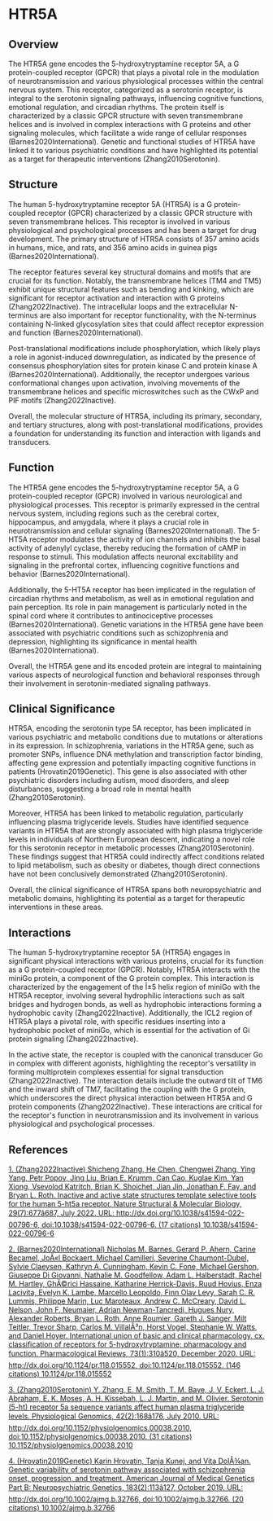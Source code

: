 # HTR5A

## Overview
The HTR5A gene encodes the 5-hydroxytryptamine receptor 5A, a G protein-coupled receptor (GPCR) that plays a pivotal role in the modulation of neurotransmission and various physiological processes within the central nervous system. This receptor, categorized as a serotonin receptor, is integral to the serotonin signaling pathways, influencing cognitive functions, emotional regulation, and circadian rhythms. The protein itself is characterized by a classic GPCR structure with seven transmembrane helices and is involved in complex interactions with G proteins and other signaling molecules, which facilitate a wide range of cellular responses (Barnes2020International). Genetic and functional studies of HTR5A have linked it to various psychiatric conditions and have highlighted its potential as a target for therapeutic interventions (Zhang2010Serotonin).

## Structure
The human 5-hydroxytryptamine receptor 5A (HTR5A) is a G protein-coupled receptor (GPCR) characterized by a classic GPCR structure with seven transmembrane helices. This receptor is involved in various physiological and psychological processes and has been a target for drug development. The primary structure of HTR5A consists of 357 amino acids in humans, mice, and rats, and 356 amino acids in guinea pigs (Barnes2020International). 

The receptor features several key structural domains and motifs that are crucial for its function. Notably, the transmembrane helices (TM4 and TM5) exhibit unique structural features such as bending and kinking, which are significant for receptor activation and interaction with G proteins (Zhang2022Inactive). The intracellular loops and the extracellular N-terminus are also important for receptor functionality, with the N-terminus containing N-linked glycosylation sites that could affect receptor expression and function (Barnes2020International).

Post-translational modifications include phosphorylation, which likely plays a role in agonist-induced downregulation, as indicated by the presence of consensus phosphorylation sites for protein kinase C and protein kinase A (Barnes2020International). Additionally, the receptor undergoes various conformational changes upon activation, involving movements of the transmembrane helices and specific microswitches such as the CWxP and PIF motifs (Zhang2022Inactive).

Overall, the molecular structure of HTR5A, including its primary, secondary, and tertiary structures, along with post-translational modifications, provides a foundation for understanding its function and interaction with ligands and transducers.

## Function
The HTR5A gene encodes the 5-hydroxytryptamine receptor 5A, a G protein-coupled receptor (GPCR) involved in various neurological and physiological processes. This receptor is primarily expressed in the central nervous system, including regions such as the cerebral cortex, hippocampus, and amygdala, where it plays a crucial role in neurotransmission and cellular signaling (Barnes2020International). The 5-HT5A receptor modulates the activity of ion channels and inhibits the basal activity of adenylyl cyclase, thereby reducing the formation of cAMP in response to stimuli. This modulation affects neuronal excitability and signaling in the prefrontal cortex, influencing cognitive functions and behavior (Barnes2020International).

Additionally, the 5-HT5A receptor has been implicated in the regulation of circadian rhythms and metabolism, as well as in emotional regulation and pain perception. Its role in pain management is particularly noted in the spinal cord where it contributes to antinociceptive processes (Barnes2020International). Genetic variations in the HTR5A gene have been associated with psychiatric conditions such as schizophrenia and depression, highlighting its significance in mental health (Barnes2020International). 

Overall, the HTR5A gene and its encoded protein are integral to maintaining various aspects of neurological function and behavioral responses through their involvement in serotonin-mediated signaling pathways.

## Clinical Significance
HTR5A, encoding the serotonin type 5A receptor, has been implicated in various psychiatric and metabolic conditions due to mutations or alterations in its expression. In schizophrenia, variations in the HTR5A gene, such as promoter SNPs, influence DNA methylation and transcription factor binding, affecting gene expression and potentially impacting cognitive functions in patients (Hrovatin2019Genetic). This gene is also associated with other psychiatric disorders including autism, mood disorders, and sleep disturbances, suggesting a broad role in mental health (Zhang2010Serotonin).

Moreover, HTR5A has been linked to metabolic regulation, particularly influencing plasma triglyceride levels. Studies have identified sequence variants in HTR5A that are strongly associated with high plasma triglyceride levels in individuals of Northern European descent, indicating a novel role for this serotonin receptor in metabolic processes (Zhang2010Serotonin). These findings suggest that HTR5A could indirectly affect conditions related to lipid metabolism, such as obesity or diabetes, though direct connections have not been conclusively demonstrated (Zhang2010Serotonin). 

Overall, the clinical significance of HTR5A spans both neuropsychiatric and metabolic domains, highlighting its potential as a target for therapeutic interventions in these areas.

## Interactions
The human 5-hydroxytryptamine receptor 5A (HTR5A) engages in significant physical interactions with various proteins, crucial for its function as a G protein-coupled receptor (GPCR). Notably, HTR5A interacts with the miniGo protein, a component of the G protein complex. This interaction is characterized by the engagement of the Î±5 helix region of miniGo with the HTR5A receptor, involving several hydrophilic interactions such as salt bridges and hydrogen bonds, as well as hydrophobic interactions forming a hydrophobic cavity (Zhang2022Inactive). Additionally, the ICL2 region of HTR5A plays a pivotal role, with specific residues inserting into a hydrophobic pocket of miniGo, which is essential for the activation of Gi protein signaling (Zhang2022Inactive).

In the active state, the receptor is coupled with the canonical transducer Go in complex with different agonists, highlighting the receptor's versatility in forming multiprotein complexes essential for signal transduction (Zhang2022Inactive). The interaction details include the outward tilt of TM6 and the inward shift of TM7, facilitating the coupling with the G protein, which underscores the direct physical interaction between HTR5A and G protein components (Zhang2022Inactive). These interactions are critical for the receptor's function in neurotransmission and its involvement in various physiological and psychological processes.


## References


[1. (Zhang2022Inactive) Shicheng Zhang, He Chen, Chengwei Zhang, Ying Yang, Petr Popov, Jing Liu, Brian E. Krumm, Can Cao, Kuglae Kim, Yan Xiong, Vsevolod Katritch, Brian K. Shoichet, Jian Jin, Jonathan F. Fay, and Bryan L. Roth. Inactive and active state structures template selective tools for the human 5-ht5a receptor. Nature Structural &amp; Molecular Biology, 29(7):677â687, July 2022. URL: http://dx.doi.org/10.1038/s41594-022-00796-6, doi:10.1038/s41594-022-00796-6. (17 citations) 10.1038/s41594-022-00796-6](https://doi.org/10.1038/s41594-022-00796-6)

[2. (Barnes2020International) Nicholas M. Barnes, Gerard P. Ahern, Carine Becamel, JoÃ«l Bockaert, Michael Camilleri, Severine Chaumont-Dubel, Sylvie Claeysen, Kathryn A. Cunningham, Kevin C. Fone, Michael Gershon, Giuseppe Di Giovanni, Nathalie M. Goodfellow, Adam L. Halberstadt, Rachel M. Hartley, GhÃ©rici Hassaine, Katharine Herrick-Davis, Ruud Hovius, Enza Lacivita, Evelyn K. Lambe, Marcello Leopoldo, Finn Olav Levy, Sarah C. R. Lummis, Philippe Marin, Luc Maroteaux, Andrew C. McCreary, David L. Nelson, John F. Neumaier, Adrian Newman-Tancredi, Hugues Nury, Alexander Roberts, Bryan L. Roth, Anne Roumier, Gareth J. Sanger, Milt Teitler, Trevor Sharp, Carlos M. VillalÃ³n, Horst Vogel, Stephanie W. Watts, and Daniel Hoyer. International union of basic and clinical pharmacology. cx. classification of receptors for 5-hydroxytryptamine; pharmacology and function. Pharmacological Reviews, 73(1):310â520, December 2020. URL: http://dx.doi.org/10.1124/pr.118.015552, doi:10.1124/pr.118.015552. (146 citations) 10.1124/pr.118.015552](https://doi.org/10.1124/pr.118.015552)

[3. (Zhang2010Serotonin) Y. Zhang, E. M. Smith, T. M. Baye, J. V. Eckert, L. J. Abraham, E. K. Moses, A. H. Kissebah, L. J. Martin, and M. Olivier. Serotonin (5-ht) receptor 5a sequence variants affect human plasma triglyceride levels. Physiological Genomics, 42(2):168â176, July 2010. URL: http://dx.doi.org/10.1152/physiolgenomics.00038.2010, doi:10.1152/physiolgenomics.00038.2010. (31 citations) 10.1152/physiolgenomics.00038.2010](https://doi.org/10.1152/physiolgenomics.00038.2010)

[4. (Hrovatin2019Genetic) Karin Hrovatin, Tanja Kunej, and Vita DolÅ¾an. Genetic variability of serotonin pathway associated with schizophrenia onset, progression, and treatment. American Journal of Medical Genetics Part B: Neuropsychiatric Genetics, 183(2):113â127, October 2019. URL: http://dx.doi.org/10.1002/ajmg.b.32766, doi:10.1002/ajmg.b.32766. (20 citations) 10.1002/ajmg.b.32766](https://doi.org/10.1002/ajmg.b.32766)